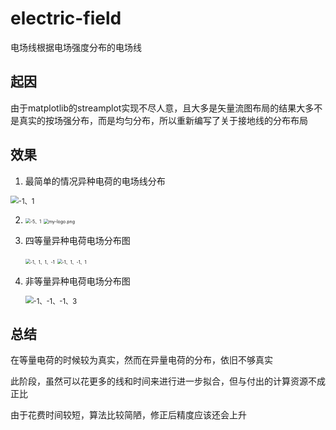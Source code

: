 # electric-field
电场线根据电场强度分布的电场线

## 起因

由于matplotlib的streamplot实现不尽人意，且大多是矢量流图布局的结果大多不是真实的按场强分布，而是均匀分布，所以重新编写了关于接地线的分布布局

## 效果

1. 最简单的情况异种电荷的电场线分布

<img src="https://github.com/moyuwangzi/electric-field/blob/master/images/-1%E3%80%811.jpg" alt="-1、1" title="异种对称电荷电场线分布" style="zoom:80%;" />

2. <img src="https://github.com/moyuwangzi/electric-field/blob/master/images/-5%E3%80%811.jpg" alt="-5、1" title="5，-1" style="zoom:50%;" /> <img src="https://github.com/moyuwangzi/electric-field/blob/master/images/-1%E3%80%815.jpg" alt="my-logo.png" title="-1，5" style="zoom:50%;" />

3. 四等量异种电荷电场分布图

   <img src="https://github.com/moyuwangzi/electric-field/blob/master/images/-1%E3%80%811%E3%80%811%E3%80%81-1.jpg" alt="-1、1、1、-1" style="zoom:50%;" />

   <img src="https://github.com/moyuwangzi/electric-field/blob/master/images/-1%E3%80%811%E3%80%81-1%E3%80%811.jpg" alt="-1、1、-1、1" style="zoom:50%;" />

4. 非等量异种电荷电场分布图

   <img src="https://github.com/moyuwangzi/electric-field/blob/master/images/-1%E3%80%81-1%E3%80%81-1%E3%80%813.jpg" alt="-1、-1、-1、3" style="zoom:80%;" />

## 总结

在等量电荷的时候较为真实，然而在异量电荷的分布，依旧不够真实

此阶段，虽然可以花更多的线和时间来进行进一步拟合，但与付出的计算资源不成正比

由于花费时间较短，算法比较简陋，修正后精度应该还会上升

